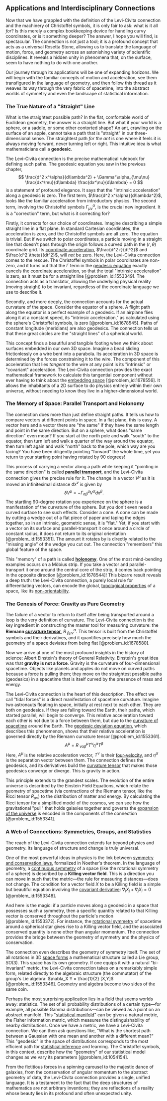 ## Applications and Interdisciplinary Connections

Now that we have grappled with the definition of the Levi-Civita connection and the machinery of Christoffel symbols, it is only fair to ask: what is it all *for*? Is this merely a complex bookkeeping device for handling curvy coordinates, or is it something deeper? The answer, I hope you will find, is spectacular. The connection is not just a tool; it is a profound concept that acts as a universal Rosetta Stone, allowing us to translate the language of motion, force, and geometry across an astonishing variety of scientific disciplines. It reveals a hidden unity in phenomena that, on the surface, seem to have nothing to do with one another.

Our journey through its applications will be one of expanding horizons. We will begin with the familiar concepts of motion and acceleration, see them transfigured in the language of geometry, and then follow this thread as it weaves its way through the very fabric of spacetime, into the abstract worlds of symmetry and even the landscape of statistical information.

### The True Nature of a "Straight" Line

What is the straightest possible path? In the flat, comfortable world of Euclidean geometry, the answer is a straight line. But what if your world is a sphere, or a saddle, or some other contorted shape? An ant, crawling on the surface of an apple, cannot take a path that is "straight" in our three-dimensional sense. The straightest path *for the ant* is one where it feels it is always moving forward, never turning left or right. This intuitive idea is what mathematicians call a **geodesic**.

The Levi-Civita connection is the precise mathematical rulebook for defining such paths. The geodesic equation you saw in the previous chapter,
$$
\frac{d^2 x^\alpha}{d\lambda^2} + \Gamma^\alpha_{\mu\nu} \frac{dx^\mu}{d\lambda} \frac{dx^\nu}{d\lambda} = 0
$$
is a statement of profound elegance. It says that the "intrinsic acceleration" along a geodesic is zero. The first term, $\frac{d^2 x^\alpha}{d\lambda^2}$, looks like the familiar acceleration from introductory physics. The second term, involving the Christoffel symbols $\Gamma^\alpha_{\mu\nu}$, is the crucial new ingredient. It is a "correction" term, but what is it correcting for?

Firstly, it corrects for our choice of coordinates. Imagine describing a simple straight line in a flat plane. In standard Cartesian coordinates, the acceleration is zero, and the Christoffel symbols are all zero. The equation is trivial. But if we switch to polar coordinates, a particle moving in a straight line that doesn't pass through the origin follows a curved path in the $(r, \theta)$ coordinate grid. Its [coordinate acceleration](@article_id:263766), $\frac{d^2 r}{dt^2}$ and $\frac{d^2 \theta}{dt^2}$, will *not* be zero. Here, the Levi-Civita connection comes to the rescue. The Christoffel symbols in polar coordinates are non-zero, and it turns out that the $\Gamma$ term in the [geodesic equation](@article_id:136061) exactly cancels the [coordinate acceleration](@article_id:263766), so that the total "intrinsic acceleration" is zero, as it must be for a straight line [@problem_id:1553349]. The connection acts as a translator, allowing the underlying physical reality (moving straight) to be invariant, regardless of the coordinate language we use to describe it.

Secondly, and more deeply, the connection accounts for the actual curvature of the space. Consider the equator of a sphere. A flight path along the equator is a perfect example of a geodesic. If an airplane flies along it at a constant speed, its "intrinsic acceleration," as calculated using the sphere's Christoffel symbols, is zero [@problem_id:1678545]. Paths of constant longitude (meridians) are also geodesics. The connection tells us that these great circles are the "straight lines" of a spherical world.

This concept finds a beautiful and tangible footing when we think about surfaces embedded in our own 3D space. Imagine a bead sliding frictionlessly on a wire bent into a parabola. Its acceleration in 3D space is determined by the forces constraining it to the wire. The component of this acceleration that lies *tangent* to the wire at any point is its "intrinsic" or "covariant" acceleration. The Levi-Civita connection provides the exact mathematical framework to calculate this tangential component without ever having to think about the [embedding space](@article_id:636663) [@problem_id:1678556]. It allows the inhabitants of a 2D surface to do physics entirely within their own universe, without needing to know they live in a higher-dimensional world.

### The Memory of Space: Parallel Transport and Holonomy

The connection does more than just define straight paths. It tells us how to compare vectors at different points in space. In a flat plane, this is easy. A vector here and a vector there are "the same" if they have the same length and point in the same direction. But on a sphere, what does "same direction" even mean? If you start at the north pole and walk "south" to the equator, then turn left and walk a quarter of the way around the equator, then turn left again and walk "north" back to the pole, which way are you facing? You have been diligently pointing "forward" the whole time, yet you return to your starting point having rotated by 90 degrees!

This process of carrying a vector along a path while keeping it "pointing in the same direction" is called **[parallel transport](@article_id:160177)**, and the Levi-Civita connection gives the precise rule for it. The change in a vector $V^\mu$ as it is moved an infinitesimal distance $dx^\nu$ is given by
$$
\delta V^\mu = - \Gamma^\mu_{\alpha\beta} V^\alpha dx^\beta.
$$
The startling 90-degree rotation you experience on the sphere is a manifestation of the curvature of the sphere. But you don't even need a curved surface to see such effects. Consider a cone. A cone can be made by cutting a wedge out of a flat piece of paper and taping the edges together, so in an intrinsic, geometric sense, it is "flat." Yet, if you start with a vector on its surface and parallel-transport it once around a circle of constant radius, it does not return to its original orientation [@problem_id:1553351]. The amount it rotates by is directly related to the "missing angle" of the wedge you cut out. The connection "remembers" this global feature of the space.

This "memory" of a path is called **[holonomy](@article_id:136557)**. One of the most mind-bending examples occurs on a Möbius strip. If you take a vector and parallel-transport it once around the central core of the strip, it comes back pointing in the opposite direction [@problem_id:1678544]! This bizarre result reveals a deep truth: the Levi-Civita connection, a purely local rule for differentiating vectors, can encode the global, [topological properties](@article_id:154172) of a space, like its [non-orientability](@article_id:154603).

### The Genesis of Force: Gravity as Pure Geometry

The failure of a vector to return to itself after being transported around a loop is the very definition of curvature. The Levi-Civita connection is the key ingredient in constructing the master tool for measuring curvature: the **Riemann [curvature tensor](@article_id:180889)**, $R^\alpha_{\ \beta\mu\nu}$. This tensor is built from the Christoffel symbols and their derivatives, and it quantifies precisely how much the geometry of a space deviates from being flat [@problem_id:1678580].

Now we arrive at one of the most profound insights in the history of science: Albert Einstein's theory of General Relativity. Einstein's great idea was that **gravity is not a force**. Gravity is the curvature of four-dimensional spacetime. Objects like planets and apples do not move on curved paths because a force is pulling them; they move on the straightest possible paths (geodesics) in a spacetime that is itself curved by the presence of mass and energy.

The Levi-Civita connection is the heart of this description. The effect we call "tidal forces" is a direct manifestation of spacetime curvature. Imagine two astronauts floating in space, initially at rest next to each other. They are both on geodesics. If they are falling toward the Earth, their paths, which started parallel, will begin to converge. This relative acceleration toward each other is not due to a force between them, but due to the [curvature of spacetime](@article_id:188986) around the Earth. The [geodesic deviation equation](@article_id:159552), which describes this phenomenon, shows that their relative acceleration is governed directly by the Riemann curvature tensor [@problem_id:1553361].
$$
A^\mu = R^\mu_{\ \nu\alpha\beta} T^\nu \eta^\alpha T^\beta
$$
Here, $A^\mu$ is the relative acceleration vector, $T^\nu$ is their [four-velocity](@article_id:273514), and $\eta^\alpha$ is the separation vector between them. The connection defines the geodesics, and its derivatives build the [curvature tensor](@article_id:180889) that makes those geodesics converge or diverge. This *is* gravity in action.

This principle extends to the grandest scales. The evolution of the entire universe is described by the Einstein Field Equations, which relate the geometry of spacetime (via contractions of the Riemann tensor, like the Ricci tensor $R_{\mu\nu}$) to the distribution of matter and energy. By calculating the Ricci tensor for a simplified model of the cosmos, we can see how the gravitational "pull" that holds galaxies together and governs the [expansion of the universe](@article_id:159987) is encoded in the components of the connection [@problem_id:1553341].

### A Web of Connections: Symmetries, Groups, and Statistics

The reach of the Levi-Civita connection extends far beyond physics and geometry. Its language of structure and change is truly universal.

One of the most powerful ideas in physics is the link between [symmetry and conservation laws](@article_id:159806), formalized in Noether's theorem. In the language of geometry, a [continuous symmetry](@article_id:136763) of a space (like the rotational symmetry of a sphere) is described by a **Killing vector field**. This is a direction you can move in such that the metric—the rule for measuring distances—does not change. The condition for a vector field $X$ to be a Killing field is a simple but beautiful equation involving the [covariant derivative](@article_id:151982): $\nabla_i X_j + \nabla_j X_i = 0$ [@problem_id:1553348].

And here is the magic: if a particle moves along a geodesic in a space that possesses such a symmetry, then a specific quantity related to that Killing vector is conserved throughout the particle's motion [@problem_id:1553372]. For instance, the [rotational symmetry](@article_id:136583) of spacetime around a spherical star gives rise to a Killing vector field, and the associated conserved quantity is none other than angular momentum. The connection provides the bridge between the geometry of symmetry and the physics of conservation.

The connection even describes the geometry of symmetry itself. The set of all rotations in 3D [space forms](@article_id:185651) a mathematical structure called a Lie group, $SO(3)$. This space has its own geometry. If one equips it with a natural "bi-invariant" metric, the Levi-Civita connection takes on a remarkably simple form, related directly to the algebraic structure (the commutator) of the group's Lie algebra: $\nabla_X Y = \frac{1}{2} [X,Y]$ [@problem_id:1553346]. Geometry and algebra become two sides of the same coin.

Perhaps the most surprising application lies in a field that seems worlds away: statistics. The set of all probability distributions of a certain type—for example, all possible Gamma distributions—can be viewed as a point on an abstract manifold. This "[statistical manifold](@article_id:265572)" can be given a natural metric, the Fisher information metric, which measures the distinguishability of nearby distributions. Once we have a metric, we have a Levi-Civita connection. We can then ask questions like, "What is the shortest path between a Gaussian with one mean and another with a different mean?" This "geodesic" in the space of distributions corresponds to the most efficient path for [statistical inference](@article_id:172253) and learning. The Christoffel symbols, in this context, describe how the "geometry" of our statistical model changes as we vary its parameters [@problem_id:1054154].

From the fictitious forces in a spinning carousel to the majestic dance of galaxies, from the conservation of angular momentum to the abstract geometry of data, the Levi-Civita connection provides a single, unified language. It is a testament to the fact that the deep structures of mathematics are not arbitrary inventions; they are reflections of a reality whose beauty lies in its profound and often unexpected unity.